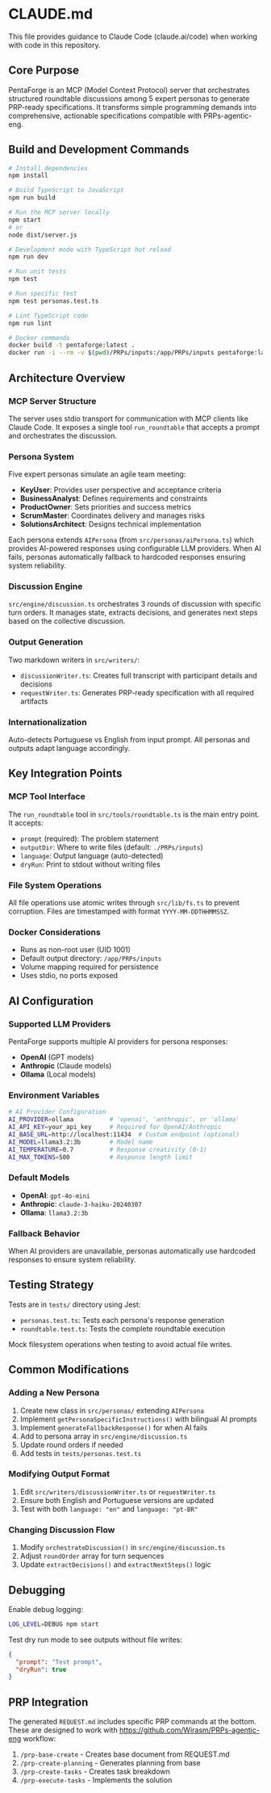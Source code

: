 # CLAUDE.md

This file provides guidance to Claude Code (claude.ai/code) when working with code in this repository.

## Core Purpose

PentaForge is an MCP (Model Context Protocol) server that orchestrates structured roundtable discussions among 5 expert personas to generate PRP-ready specifications. It transforms simple programming demands into comprehensive, actionable specifications compatible with PRPs-agentic-eng.

## Build and Development Commands

```bash
# Install dependencies
npm install

# Build TypeScript to JavaScript
npm run build

# Run the MCP server locally
npm start
# or
node dist/server.js

# Development mode with TypeScript hot reload
npm run dev

# Run unit tests
npm test

# Run specific test
npm test personas.test.ts

# Lint TypeScript code
npm run lint

# Docker commands
docker build -t pentaforge:latest .
docker run -i --rm -v $(pwd)/PRPs/inputs:/app/PRPs/inputs pentaforge:latest
```

## Architecture Overview

### MCP Server Structure
The server uses stdio transport for communication with MCP clients like Claude Code. It exposes a single tool `run_roundtable` that accepts a prompt and orchestrates the discussion.

### Persona System
Five expert personas simulate an agile team meeting:
- **KeyUser**: Provides user perspective and acceptance criteria
- **BusinessAnalyst**: Defines requirements and constraints
- **ProductOwner**: Sets priorities and success metrics
- **ScrumMaster**: Coordinates delivery and manages risks
- **SolutionsArchitect**: Designs technical implementation

Each persona extends `AIPersona` (from `src/personas/aiPersona.ts`) which provides AI-powered responses using configurable LLM providers. When AI fails, personas automatically fallback to hardcoded responses ensuring system reliability.

### Discussion Engine
`src/engine/discussion.ts` orchestrates 3 rounds of discussion with specific turn orders. It manages state, extracts decisions, and generates next steps based on the collective discussion.

### Output Generation
Two markdown writers in `src/writers/`:
- `discussionWriter.ts`: Creates full transcript with participant details and decisions
- `requestWriter.ts`: Generates PRP-ready specification with all required artifacts

### Internationalization
Auto-detects Portuguese vs English from input prompt. All personas and outputs adapt language accordingly.

## Key Integration Points

### MCP Tool Interface
The `run_roundtable` tool in `src/tools/roundtable.ts` is the main entry point. It accepts:
- `prompt` (required): The problem statement
- `outputDir`: Where to write files (default: `./PRPs/inputs`)
- `language`: Output language (auto-detected)
- `dryRun`: Print to stdout without writing files

### File System Operations
All file operations use atomic writes through `src/lib/fs.ts` to prevent corruption. Files are timestamped with format `YYYY-MM-DDTHHMMSSZ`.

### Docker Considerations
- Runs as non-root user (UID 1001)
- Default output directory: `/app/PRPs/inputs`
- Volume mapping required for persistence
- Uses stdio, no ports exposed

## AI Configuration

### Supported LLM Providers
PentaForge supports multiple AI providers for persona responses:
- **OpenAI** (GPT models) 
- **Anthropic** (Claude models)
- **Ollama** (Local models)

### Environment Variables
```bash
# AI Provider Configuration
AI_PROVIDER=ollama          # 'openai', 'anthropic', or 'ollama'
AI_API_KEY=your_api_key     # Required for OpenAI/Anthropic
AI_BASE_URL=http://localhost:11434  # Custom endpoint (optional)
AI_MODEL=llama3.2:3b        # Model name
AI_TEMPERATURE=0.7          # Response creativity (0-1)
AI_MAX_TOKENS=500           # Response length limit
```

### Default Models
- **OpenAI**: `gpt-4o-mini`
- **Anthropic**: `claude-3-haiku-20240307` 
- **Ollama**: `llama3.2:3b`

### Fallback Behavior
When AI providers are unavailable, personas automatically use hardcoded responses to ensure system reliability.

## Testing Strategy

Tests are in `tests/` directory using Jest:
- `personas.test.ts`: Tests each persona's response generation
- `roundtable.test.ts`: Tests the complete roundtable execution

Mock filesystem operations when testing to avoid actual file writes.

## Common Modifications

### Adding a New Persona
1. Create new class in `src/personas/` extending `AIPersona`
2. Implement `getPersonaSpecificInstructions()` with bilingual AI prompts
3. Implement `generateFallbackResponse()` for when AI fails
4. Add to persona array in `src/engine/discussion.ts`
5. Update round orders if needed
6. Add tests in `tests/personas.test.ts`

### Modifying Output Format
1. Edit `src/writers/discussionWriter.ts` or `requestWriter.ts`
2. Ensure both English and Portuguese versions are updated
3. Test with both `language: "en"` and `language: "pt-BR"`

### Changing Discussion Flow
1. Modify `orchestrateDiscussion()` in `src/engine/discussion.ts`
2. Adjust `roundOrder` array for turn sequences
3. Update `extractDecisions()` and `extractNextSteps()` logic

## Debugging

Enable debug logging:
```bash
LOG_LEVEL=DEBUG npm start
```

Test dry run mode to see outputs without file writes:
```json
{
  "prompt": "Test prompt",
  "dryRun": true
}
```

## PRP Integration

The generated `REQUEST.md` includes specific PRP commands at the bottom. These are designed to work with https://github.com/Wirasm/PRPs-agentic-eng workflow:

1. `/prp-base-create` - Creates base document from REQUEST.md
2. `/prp-create-planning` - Generates planning from base
3. `/prp-create-tasks` - Creates task breakdown
4. `/prp-execute-tasks` - Implements the solution